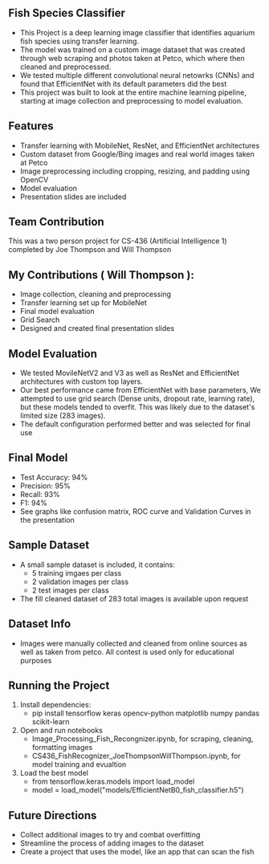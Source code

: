 ## Fish Species Classifier
- This Project is a deep learning image classifier that identifies aquarium fish species using transfer learning.
- The model was trained on a custom image dataset that was created through web scraping and photos taken at Petco, which where then cleaned and preprocessed.
- We tested multiple different convolutional neural netowrks (CNNs) and found that EfficientNet with its default parameters did the best
- This project was built to look at the entire machine learning pipeline, starting at image collection and preprocessing to model evaluation. 

## Features
- Transfer learning with MobileNet, ResNet, and EfficientNet architectures
- Custom dataset from Google/Bing images and real world images taken at Petco
- Image preprocessing including cropping, resizing, and padding using OpenCV
- Model evaluation
- Presentation slides are included

## Team Contribution
This was a two person project for CS-436 (Artificial Intelligence 1) completed by Joe Thompson and Will Thompson
## My Contributions ( Will Thompson ):
- Image collection, cleaning and preprocessing
- Transfer learning set up for MobileNet
- Final model evaluation
- Grid Search
- Designed and created final presentation slides

## Model Evaluation
- We tested MovileNetV2 and V3 as well as ResNet and EfficientNet architectures with custom top layers.
- Our best performance came from EfficientNet with base parameters, We attempted to use grid search (Dense units, dropout rate, learning rate), but these models tended to overfit. This was likely due to the dataset's limited size (283 images).
- The default configuration performed better and was selected for final use
## Final Model
- Test Accuracy: 94%
- Precision: 95%
- Recall: 93%
- F1: 94%
- See graphs like confusion matrix, ROC curve and Validation Curves in the presentation

## Sample Dataset
- A small sample dataset is included, it contains:
   - 5 training imgaes per class
   - 2 validation images per class
   - 2 test images per class
- The fill cleaned dataset of 283 total images is available upon request
## Dataset Info
- Images were manually collected and cleaned from online sources as well as taken from petco. All contest is used only for educational purposes
## Running the Project
1. Install dependencies:
   - pip install tensorflow keras opencv-python matplotlib numpy pandas scikit-learn
2. Open and run notebooks
   - Image_Processing_Fish_Recongnizer.ipynb, for scraping, cleaning, formatting images
   - CS436_FishRecognizer_JoeThompsonWillThompson.ipynb, for model training and evualtion
3. Load the best model
   - from tensorflow.keras.models import load_model
   - model = load_model("models/EfficientNetB0_fish_classifier.h5")

## Future Directions 
- Collect additional images to try and combat overfitting
- Streamline the process of adding images to the dataset
- Create a project that uses the model, like an app that can scan the fish 
